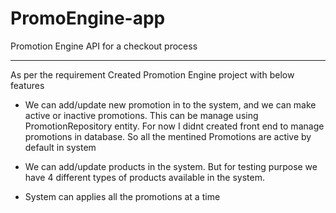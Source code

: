 # PromoEngine-app
Promotion Engine API for a checkout process

----------------------------------------------------------------------------------------------------------------------------------------------

As per the requirement Created Promotion Engine project with below features

- We can add/update new promotion in to the system, and we can make active or inactive promotions. This can be manage using PromotionRepository entity. For now I didnt created front end to manage promotions in database. So all the mentined Promotions are active by default in system

- We can add/update products in the system. But for testing purpose we have 4 different types of products available in the system.

- System can applies all the promotions at a time 
